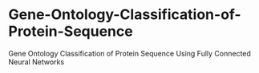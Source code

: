 # Gene-Ontology-Classification-of-Protein-Sequence
Gene Ontology Classification of Protein Sequence Using Fully Connected Neural Networks
